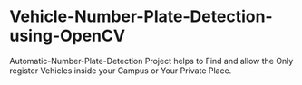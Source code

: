 # Vehicle-Number-Plate-Detection-using-OpenCV
Automatic-Number-Plate-Detection Project helps to Find and allow the Only register Vehicles inside your Campus or Your Private Place.
